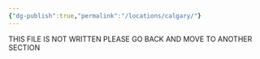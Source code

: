 ```yaml
---
{"dg-publish":true,"permalink":"/locations/calgary/"}
---
```




THIS FILE IS NOT WRITTEN PLEASE GO BACK AND MOVE TO ANOTHER SECTION